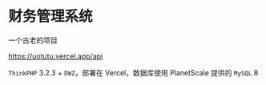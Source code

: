 # 财务管理系统

一个古老的项目

https://uotutu.vercel.app/api

`ThinkPHP` 3.2.3 + `DWZ`，部署在 Vercel，数据库使用 PlanetScale 提供的 `MySQL` 8
